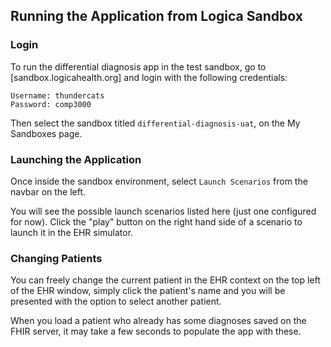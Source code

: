 ## Running the Application from Logica Sandbox
### Login
To run the differential diagnosis app in the test sandbox, go to [sandbox.logicahealth.org] and login with the following credentials:
```
Username: thundercats
Password: comp3000
```

Then select the sandbox titled `differential-diagnosis-uat`, on the My Sandboxes page.

### Launching the Application
Once inside the sandbox environment, select `Launch Scenarios` from the navbar on the left.

You will see the possible launch scenarios listed here (just one configured for now). Click the "play" button on the right hand side of a scenario to launch it in the EHR simulator.

### Changing Patients
You can freely change the current patient in the EHR context on the top left of the EHR window, simply click the patient's name and you will be presented with the option to select another patient.

When you load a patient who already has some diagnoses saved on the FHIR server, it may take a few seconds to populate the app with these.